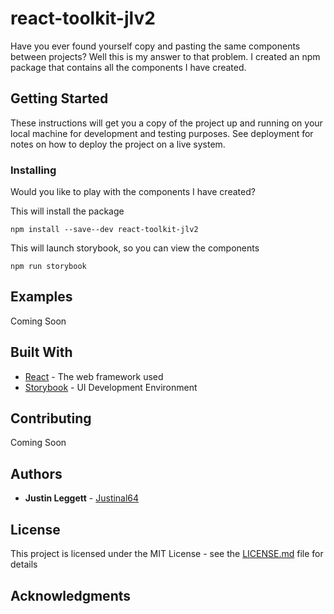 # react-toolkit-jlv2

Have you ever found yourself copy and pasting the same components between projects? Well this is my answer to that problem. I created an npm package that contains all the components I have created.

## Getting Started

These instructions will get you a copy of the project up and running on your local machine for development and testing purposes. See deployment for notes on how to deploy the project on a live system.

### Installing

Would you like to play with the components I have created?

This will install the package

```
npm install --save--dev react-toolkit-jlv2
```

This will launch storybook, so you can view the components

```
npm run storybook
```

## Examples

Coming Soon

## Built With

- [React](https://reactjs.org/) - The web framework used
- [Storybook](https://storybook.js.org/) - UI Development Environment

## Contributing

Coming Soon

## Authors

- **Justin Leggett** - [Justinal64](https://github.com/justinal64)

## License

This project is licensed under the MIT License - see the [LICENSE.md](LICENSE.md) file for details

## Acknowledgments
